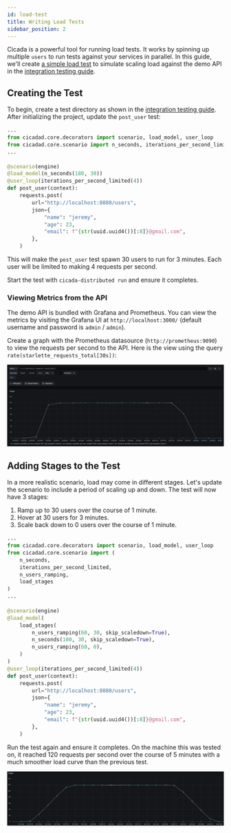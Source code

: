 ```yaml
---
id: load-test
title: Writing Load Tests
sidebar_position: 2
---
```


Cicada is a powerful tool for running load tests. It works by spinning up
multiple `users` to run tests against your services in parallel. In this guide,
we'll create [a simple load test](https://github.com/cicadatesting/cicada-distributed-demos/tree/main/rest-api/load-test)
to simulate scaling load against the demo API in the
[integration testing guide](integration-test#creating-the-app).

## Creating the Test

To begin, create a test directory as shown in the
[integration testing guide](integration-test#creating-the-test). After
initializing the project, update the `post_user` test:

```python {7-8}
...
from cicadad.core.decorators import scenario, load_model, user_loop
from cicadad.core.scenario import n_seconds, iterations_per_second_limited
...

@scenario(engine)
@load_model(n_seconds(180, 30))
@user_loop(iterations_per_second_limited(4))
def post_user(context):
    requests.post(
        url="http://localhost:8080/users",
        json={
            "name": "jeremy",
            "age": 23,
            "email": f"{str(uuid.uuid4())[:8]}@gmail.com",
        },
    )
```

This will make the `post_user` test spawn 30 users to run for 3 minutes. Each
user will be limited to making 4 requests per second.

Start the test with `cicada-distributed run` and ensure it completes.

### Viewing Metrics from the API

The demo API is bundled with Grafana and Prometheus. You can view the metrics by
visiting the Grafana UI at `http://localhost:3000/` (default username and
password is `admin` / `admin`).

Create a graph with the Prometheus datasource (`http://prometheus:9090`) to view
the requests per second to the API. Here is the view using the query
`rate(starlette_requests_total[30s])`:

![Load Model With 30 Users](/img/load-model-30-users.png)

## Adding Stages to the Test

In a more realistic scenario, load may come in different stages. Let's update
the scenario to include a period of scaling up and down. The test will now have
3 stages:

1. Ramp up to 30 users over the course of 1 minute.
2. Hover at 30 users for 3 minutes.
3. Scale back down to 0 users over the course of 1 minute.

```python {12-18}
...
from cicadad.core.decorators import scenario, load_model, user_loop
from cicadad.core.scenario import (
    n_seconds,
    iterations_per_second_limited,
    n_users_ramping,
    load_stages
)
...

@scenario(engine)
@load_model(
    load_stages(
        n_users_ramping(60, 30, skip_scaledown=True),
        n_seconds(180, 30, skip_scaledown=True),
        n_users_ramping(60, 0),
    )
)
@user_loop(iterations_per_second_limited(4))
def post_user(context):
    requests.post(
        url="http://localhost:8080/users",
        json={
            "name": "jeremy",
            "age": 23,
            "email": f"{str(uuid.uuid4())[:8]}@gmail.com",
        },
    )
```

Run the test again and ensure it completes. On the machine this was tested on,
it reached 120 requests per second over the course of 5 minutes with a much
smoother load curve than the previous test.

![Load Model With Ramping Users](/img/load-model-ramping.png)
